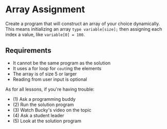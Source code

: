 # Array Assignment

Create a program that will construct an array of your choice dynamically. This means initializing an array `type variable[size];`  then assigning each index a value, like `variable[0] = 100`.

## Requirements

+ It cannot be the same program as the solution
+ It uses a for loop for `cout`ing the elements 
+ The array is of size 5 or larger
+ Reading from user input is optional

As for all lessons, if you're having trouble:
- (1) Ask a programming buddy
- (2) Run the solution program
- (3) Watch Bucky's video on the topic
- (4) Ask a student leader
- (5) Look at the solution program